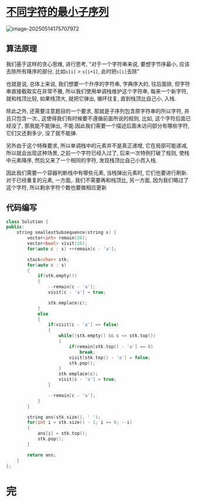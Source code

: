 # [不同字符的最小子序列](https://leetcode.cn/problems/smallest-subsequence-of-distinct-characters/)

![image-20250514175707972](https://md-wind.oss-cn-nanjing.aliyuncs.com/md/20250514175708038.png)

## 算法原理

我们基于这样的贪心思维, 进行思考, "对于一个字符串来说, 要想字节序最小, 应该去除所有降序的部分, 比如`s[i]` > `s[i+1]`, 此时把`s[i]`去除"

也就是说, 总体上来说, 我们想要一个升序的字符串, 字典序大的, 往后面排, 但字符串直接截取实在非常不雅, 所以我们使用单调栈维护这个字符串, 每来一个新字符, 就和栈顶比较, 如果栈顶大, 就把它弹出, 循环往复, 直到栈顶比自己小, 入栈.

除此之外, 还需要注意题目的一个要求, 那就是子序列包含原字符串的所以字符, 并且只包含一次., 这使得我们有时候要不遵循前面所说的规则, 比如, 这个字符后面已经没了, 那我能不能弹出, 不能.因此我们需要一个描述后面未访问部分有哪些字符, 它们又还剩多少, 没了就不能弹.

另外由于这个特殊要求, 所以单调栈中的元素并不是真正递增, 它在局部可能递减, 所以就会出现这种场景, 之前一个字符已经入过了, 后来一次特例打破了规则, 使栈中元素降序, 然后又来了一个相同的字符, 发现栈顶比自己小而入栈.

因此我们需要一个容器判断栈中有哪些元素, 当栈弹出元素时, 它们也要进行刷新. 对于已经重复的元素, 一方面,. 我们不需要再和栈顶比, 另一方面, 因为我们略过了这个字符, 所以剩余字符个数也要做相应更新

## 代码编写

```cpp
class Solution {
public:
    string smallestSubsequence(string s) {
        vector<int> remain(26);
        vector<bool> visit(26);
        for(auto c : s) ++remain[c - 'a'];

        stack<char> stk;
        for(auto c : s)
        {
            if(stk.empty())
            {
                --remain[c - 'a'];
                visit[c - 'a'] = true;

                stk.emplace(c);
            }
            else
            {
                if(visit[c - 'a'] == false)
                {
                    while(!stk.empty() && c <= stk.top())
                    {
                        if(remain[stk.top() - 'a'] == 0)
                            break;
                        visit[stk.top() - 'a'] = false;
                        stk.pop();
                    }
                    stk.emplace(c);
                    visit[c - 'a'] = true;
                }

                --remain[c - 'a'];
            }
        }

        string ans(stk.size(), ' ');
        for(int i = stk.size() - 1; i >= 0; --i)
        {
            ans[i] = stk.top();
            stk.pop();
        }

        return ans;
    }
};
```

# 完